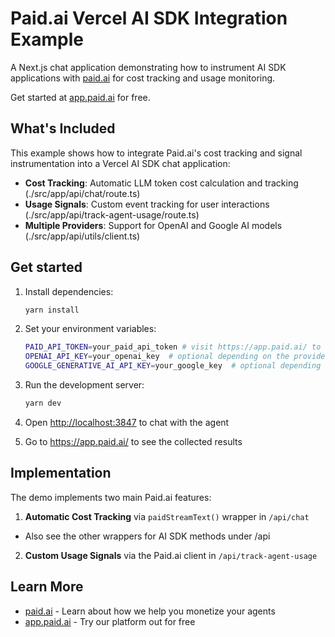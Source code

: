 # Paid.ai Vercel AI SDK Integration Example

A Next.js chat application demonstrating how to instrument AI SDK applications with [paid.ai](https://paid.ai) for cost tracking and usage monitoring.

Get started at [app.paid.ai](https://app.paid.ai/) for free.

## What's Included

This example shows how to integrate Paid.ai's cost tracking and signal instrumentation into a Vercel AI SDK chat application:

- **Cost Tracking**: Automatic LLM token cost calculation and tracking (./src/app/api/chat/route.ts)
- **Usage Signals**: Custom event tracking for user interactions (./src/app/api/track-agent-usage/route.ts)
- **Multiple Providers**: Support for OpenAI and Google AI models (./src/app/api/utils/client.ts)

## Get started

1. Install dependencies:
   ```bash
   yarn install
   ```

2. Set your environment variables:
   ```bash
   PAID_API_TOKEN=your_paid_api_token # visit https://app.paid.ai/ to get started for free
   OPENAI_API_KEY=your_openai_key  # optional depending on the provider you wish to use
   GOOGLE_GENERATIVE_AI_API_KEY=your_google_key  # optional depending on the provider you wish to use
   ```

3. Run the development server:
   ```bash
   yarn dev
   ```

4. Open [http://localhost:3847](http://localhost:3847) to chat with the agent

5. Go to https://app.paid.ai/ to see the collected results

## Implementation

The demo implements two main Paid.ai features:

1. **Automatic Cost Tracking** via `paidStreamText()` wrapper in `/api/chat`
  - Also see the other wrappers for AI SDK methods under /api
2. **Custom Usage Signals** via the Paid.ai client in `/api/track-agent-usage`

## Learn More

- [paid.ai](https://paid.ai) - Learn about how we help you monetize your agents
- [app.paid.ai](https://app.paid.ai/) - Try our platform out for free
